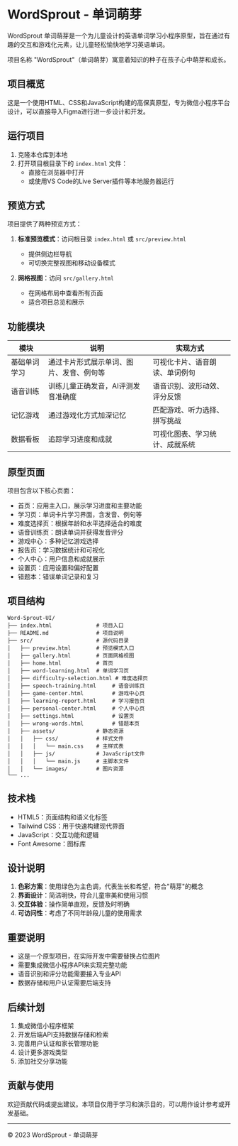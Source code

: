 # WordSprout - 单词萌芽

WordSprout 单词萌芽是一个为儿童设计的英语单词学习小程序原型，旨在通过有趣的交互和游戏化元素，让儿童轻松愉快地学习英语单词。

项目名称 "WordSprout"（单词萌芽）寓意着知识的种子在孩子心中萌芽和成长。

## 项目概览

这是一个使用HTML、CSS和JavaScript构建的高保真原型，专为微信小程序平台设计，可以直接导入Figma进行进一步设计和开发。

## 运行项目

1. 克隆本仓库到本地
2. 打开项目根目录下的 `index.html` 文件：
   - 直接在浏览器中打开
   - 或使用VS Code的Live Server插件等本地服务器运行

## 预览方式

项目提供了两种预览方式：

1. **标准预览模式**：访问根目录 `index.html` 或 `src/preview.html`
   - 提供侧边栏导航
   - 可切换完整视图和移动设备模式

2. **网格视图**：访问 `src/gallery.html`
   - 在网格布局中查看所有页面
   - 适合项目总览和展示

## 功能模块

| 模块 | 说明 | 实现方式 |
|------|------|---------|
| 基础单词学习 | 通过卡片形式展示单词、图片、发音、例句等 | 可视化卡片、语音朗读、单词例句 |
| 语音训练 | 训练儿童正确发音，AI评测发音准确度 | 语音识别、波形动效、评分反馈 |
| 记忆游戏 | 通过游戏化方式加深记忆 | 匹配游戏、听力选择、拼写挑战 |
| 数据看板 | 追踪学习进度和成就 | 可视化图表、学习统计、成就系统 |

## 原型页面

项目包含以下核心页面：

- 首页：应用主入口，展示学习进度和主要功能
- 学习页：单词卡片学习界面，含发音、例句等
- 难度选择页：根据年龄和水平选择适合的难度
- 语音训练页：朗读单词并获得发音评分
- 游戏中心：多种记忆游戏选择
- 报告页：学习数据统计和可视化
- 个人中心：用户信息和成就展示
- 设置页：应用设置和偏好配置
- 错题本：错误单词记录和复习

## 项目结构

```
Word-Sprout-UI/
├── index.html              # 项目入口
├── README.md               # 项目说明
├── src/                    # 源代码目录
│   ├── preview.html        # 预览模式入口
│   ├── gallery.html        # 页面网格视图
│   ├── home.html           # 首页
│   ├── word-learning.html  # 单词学习页
│   ├── difficulty-selection.html # 难度选择页
│   ├── speech-training.html     # 语音训练页
│   ├── game-center.html         # 游戏中心页
│   ├── learning-report.html     # 学习报告页
│   ├── personal-center.html     # 个人中心页
│   ├── settings.html            # 设置页
│   ├── wrong-words.html         # 错题本页
│   ├── assets/             # 静态资源
│   │   ├── css/            # 样式文件
│   │   │   └── main.css    # 主样式表
│   │   ├── js/             # JavaScript文件
│   │   │   └── main.js     # 主脚本文件
│   │   └── images/         # 图片资源
└── ...
```

## 技术栈

- HTML5：页面结构和语义化标签
- Tailwind CSS：用于快速构建现代界面
- JavaScript：交互功能和逻辑
- Font Awesome：图标库

## 设计说明

1. **色彩方案**：使用绿色为主色调，代表生长和希望，符合"萌芽"的概念
2. **界面设计**：简洁明快，符合儿童审美和使用习惯
3. **交互体验**：操作简单直观，反馈及时明确
4. **可访问性**：考虑了不同年龄段儿童的使用需求

## 重要说明

- 这是一个原型项目，在实际开发中需要替换占位图片
- 需要集成微信小程序API来实现完整功能
- 语音识别和评分功能需要接入专业API
- 数据存储和用户认证需要后端支持

## 后续计划

1. 集成微信小程序框架
2. 开发后端API支持数据存储和检索
3. 完善用户认证和家长管理功能
4. 设计更多游戏类型
5. 添加社交分享功能

## 贡献与使用

欢迎贡献代码或提出建议。本项目仅用于学习和演示目的，可以用作设计参考或开发基础。

---

© 2023 WordSprout - 单词萌芽 